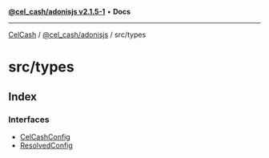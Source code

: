 [**@cel_cash/adonisjs v2.1.5-1**](../../README.md) • **Docs**

***

[CelCash](../../../../README.md) / [@cel\_cash/adonisjs](../../README.md) / src/types

# src/types

## Index

### Interfaces

- [CelCashConfig](interfaces/CelCashConfig.md)
- [ResolvedConfig](interfaces/ResolvedConfig.md)
